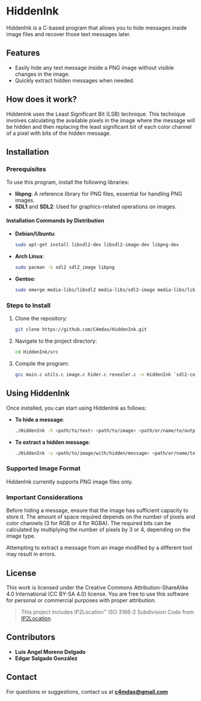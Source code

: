 # HiddenInk

HiddenInk is a C-based program that allows you to hide messages inside image files and recover those text messages later.

## Features
- Easily hide any text message inside a PNG image without visible changes in the image.
- Quickly extract hidden messages when needed.

## How does it work?

HiddenInk uses the Least Significant Bit (LSB) technique. This technique involves calculating the available pixels in the image where the message will be hidden and then replacing the least significant bit of each color channel of a pixel with bits of the hidden message.

## Installation

### Prerequisites
To use this program, install the following libraries:
- **libpng**: A reference library for PNG files, essential for handling PNG images.
- **SDL1** and **SDL2**: Used for graphics-related operations on images.

#### Installation Commands by Distribution

- **Debian/Ubuntu**:
    ```bash
    sudo apt-get install libsdl2-dev libsdl2-image-dev libpng-dev
    ```

- **Arch Linux**:
    ```bash
    sudo pacman -S sdl2 sdl2_image libpng
    ```

- **Gentoo**:
    ```bash
    sudo emerge media-libs/libsdl2 media-libs/sdl2-image media-libs/libpng
    ```

### Steps to Install
1. Clone the repository:
    ```bash
    git clone https://github.com/C4mdax/HiddenInk.git
    ```
2. Navigate to the project directory:
    ```bash
    cd HiddenInk/src
    ```
3. Compile the program:
    ```bash
    gcc main.c utils.c image.c hider.c revealer.c -o HiddenInk `sdl2-config --cflags --libs` -lSDL2_image -lpng
    ```

## Using HiddenInk
Once installed, you can start using HiddenInk as follows:

- **To hide a message**:
    ```bash
    ./HiddenInk -h <path/to/text> <path/to/image> <path/or/name/to/output/image>
    ```

- **To extract a hidden message**:
    ```bash
    ./HiddenInk -u <path/to/image/with/hidden/message> <path/or/name/to/output/message>
    ```

### Supported Image Format
HiddenInk currently supports PNG image files only.

### Important Considerations
Before hiding a message, ensure that the image has sufficient capacity to store it. The amount of space required depends on the number of pixels and color channels (3 for RGB or 4 for RGBA). The required bits can be calculated by multiplying the number of pixels by 3 or 4, depending on the image type.

Attempting to extract a message from an image modified by a different tool may result in errors.

## License
This work is licensed under the Creative Commons Attribution-ShareAlike 4.0 International (CC BY-SA 4.0) license. You are free to use this software for personal or commercial purposes with proper attribution.

> This project includes IP2Location™ ISO 3166-2 Subdivision Code from [IP2Location](https://www.ip2location.com).

## Contributors
- **Luis Angel Moreno Delgado**
- **Edgar Salgado González**

## Contact
For questions or suggestions, contact us at **c4mdax@gmail.com**
